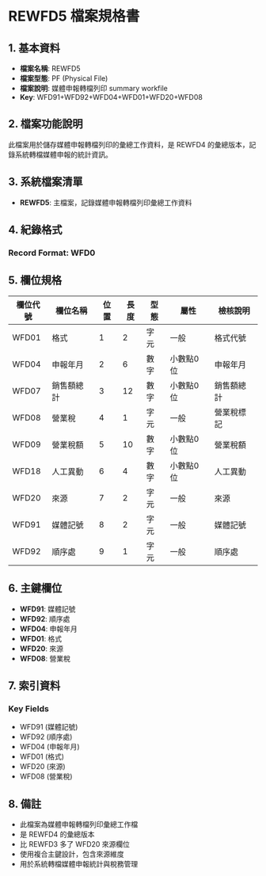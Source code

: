 # REWFD5 檔案規格書

## 1. 基本資料
- **檔案名稱**: REWFD5
- **檔案型態**: PF (Physical File)
- **檔案說明**: 媒體申報轉檔列印 summary workfile
- **Key**: WFD91+WFD92+WFD04+WFD01+WFD20+WFD08

## 2. 檔案功能說明
此檔案用於儲存媒體申報轉檔列印的彙總工作資料，是 REWFD4 的彙總版本，記錄系統轉檔媒體申報的統計資訊。

## 3. 系統檔案清單
- **REWFD5**: 主檔案，記錄媒體申報轉檔列印彙總工作資料

## 4. 紀錄格式
### Record Format: WFD0

## 5. 欄位規格

| 欄位代號 | 欄位名稱 | 位置 | 長度 | 型態 | 屬性 | 檢核說明 |
|----------|----------|------|------|------|------|----------|
| WFD01 | 格式 | 1 | 2 | 字元 | 一般 | 格式代號 |
| WFD04 | 申報年月 | 2 | 6 | 數字 | 小數點0位 | 申報年月 |
| WFD07 | 銷售額總計 | 3 | 12 | 數字 | 小數點0位 | 銷售額總計 |
| WFD08 | 營業稅 | 4 | 1 | 字元 | 一般 | 營業稅標記 |
| WFD09 | 營業稅額 | 5 | 10 | 數字 | 小數點0位 | 營業稅額 |
| WFD18 | 人工異動 | 6 | 4 | 數字 | 小數點0位 | 人工異動 |
| WFD20 | 來源 | 7 | 2 | 字元 | 一般 | 來源 |
| WFD91 | 媒體記號 | 8 | 2 | 字元 | 一般 | 媒體記號 |
| WFD92 | 順序處 | 9 | 1 | 字元 | 一般 | 順序處 |

## 6. 主鍵欄位
- **WFD91**: 媒體記號
- **WFD92**: 順序處
- **WFD04**: 申報年月
- **WFD01**: 格式
- **WFD20**: 來源
- **WFD08**: 營業稅

## 7. 索引資料
### Key Fields
- WFD91 (媒體記號)
- WFD92 (順序處)
- WFD04 (申報年月)
- WFD01 (格式)
- WFD20 (來源)
- WFD08 (營業稅)

## 8. 備註
- 此檔案為媒體申報轉檔列印彙總工作檔
- 是 REWFD4 的彙總版本
- 比 REWFD3 多了 WFD20 來源欄位
- 使用複合主鍵設計，包含來源維度
- 用於系統轉檔媒體申報統計與稅務管理 